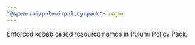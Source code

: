 ```yaml
---
"@spear-ai/pulumi-policy-pack": major
---
```


Enforced kebab cased resource names in Pulumi Policy Pack.
